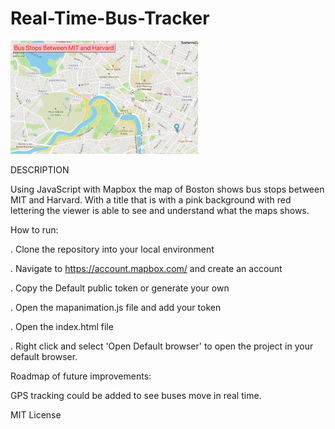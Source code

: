 # Real-Time-Bus-Tracker

<img src= "Real Time Bus Tracker Map.png" width='300'/>

DESCRIPTION

Using JavaScript with Mapbox the map of Boston shows bus stops between MIT and Harvard. With a title that is with a pink background with red lettering the viewer is able to see and understand what the maps shows. 

How to run:

. Clone the repository into your local environment

. Navigate to https://account.mapbox.com/ and create an account

. Copy the Default public token or generate your own

. Open the mapanimation.js file and add your token

. Open the index.html file

. Right click and select 'Open Default browser' to open the project in your default browser.

Roadmap of future improvements:

GPS tracking could be added to see buses move in real time.

MIT License
